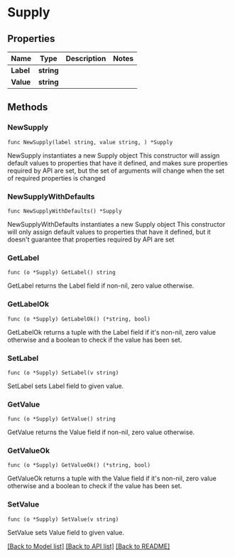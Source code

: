 # Supply

## Properties

Name | Type | Description | Notes
------------ | ------------- | ------------- | -------------
**Label** | **string** |  | 
**Value** | **string** |  | 

## Methods

### NewSupply

`func NewSupply(label string, value string, ) *Supply`

NewSupply instantiates a new Supply object
This constructor will assign default values to properties that have it defined,
and makes sure properties required by API are set, but the set of arguments
will change when the set of required properties is changed

### NewSupplyWithDefaults

`func NewSupplyWithDefaults() *Supply`

NewSupplyWithDefaults instantiates a new Supply object
This constructor will only assign default values to properties that have it defined,
but it doesn't guarantee that properties required by API are set

### GetLabel

`func (o *Supply) GetLabel() string`

GetLabel returns the Label field if non-nil, zero value otherwise.

### GetLabelOk

`func (o *Supply) GetLabelOk() (*string, bool)`

GetLabelOk returns a tuple with the Label field if it's non-nil, zero value otherwise
and a boolean to check if the value has been set.

### SetLabel

`func (o *Supply) SetLabel(v string)`

SetLabel sets Label field to given value.


### GetValue

`func (o *Supply) GetValue() string`

GetValue returns the Value field if non-nil, zero value otherwise.

### GetValueOk

`func (o *Supply) GetValueOk() (*string, bool)`

GetValueOk returns a tuple with the Value field if it's non-nil, zero value otherwise
and a boolean to check if the value has been set.

### SetValue

`func (o *Supply) SetValue(v string)`

SetValue sets Value field to given value.



[[Back to Model list]](../README.md#documentation-for-models) [[Back to API list]](../README.md#documentation-for-api-endpoints) [[Back to README]](../README.md)



